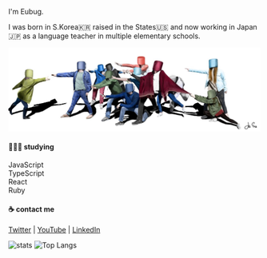 I'm Eubug.

I was born in S.Korea🇰🇷 raised in the States🇺🇸 and now working in Japan🇯🇵 as a language teacher in multiple elementary schools. 

![Drawing](./asa.jpg)

#### 👨🏻‍💻 studying
JavaScript <br />
TypeScript <br />
React <br />
Ruby <br />

#### ☕️ contact me
[Twitter](https://twitter.com/eubug17) | 
[YouTube](https://www.youtube.com/channel/UC8hY3wjYlK2U9W4fqKN598Q?view_as=subscriber) | 
[LinkedIn](https://www.linkedin.com/in/jioneeu/)

![stats](https://github-readme-stats.vercel.app/api?username=eubug17&show_icons=true) ![Top Langs](https://github-readme-stats.vercel.app/api/top-langs/?username=eubug17&layout=compact)
